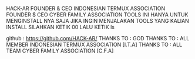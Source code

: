 HACK-AR
FOUNDER & CEO INDONESIAN TERMUX ASSOCIATION
FOUNDER $ CEO CYBER FAMILY ASSOCIATION
TOOLS INI HANYA UNTUK MENGINSTALL NYA SAJA
JIKA INGIN MENJALAKAN TOOLS YANG KALIAN INSTALL
SILAHKAN KETIK 00 LALU KETIK ls



 
github  : https://github.com/HACK-AR/
THANKS TO : GOD
THANKS TO : ALL MEMBER INDONESIAN TERMUX ASSOCIATION [I.T.A]
THANKS TO : ALL TEAM CYBER FAMILY ASSOCIATION [C.F.A]
